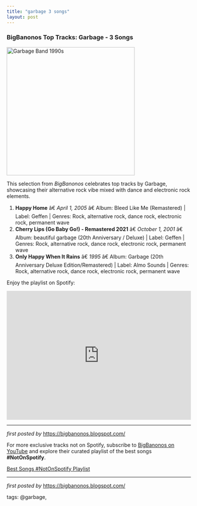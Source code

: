 ```yaml
---
title: "garbage 3 songs"
layout: post
---
```

<h3>BigBanonos Top Tracks: Garbage - 3 Songs</h3>
<div class="separator"> <a href="https://thesoniccollective.com/wp-content/uploads/2021/12/Garbage-1990s.jpg" > <img alt="Garbage Band 1990s" border="0" height="350" src="https://thesoniccollective.com/wp-content/uploads/2021/12/Garbage-1990s.jpg" /> </a>
</div> <p>This selection from <em>BigBanonos</em> celebrates top tracks by Garbage, showcasing their alternative rock vibe mixed with dance and electronic rock elements.</p> <ol> <li><strong>Happy Home</strong> â€ <em>April 1, 2005</em> â€ Album: Bleed Like Me (Remastered) | Label: Geffen | Genres: Rock, alternative rock, dance rock, electronic rock, permanent wave</li> <li><strong>Cherry Lips (Go Baby Go!) - Remastered 2021</strong> â€ <em>October 1, 2001</em> â€ Album: beautiful garbage (20th Anniversary / Deluxe) | Label: Geffen | Genres: Rock, alternative rock, dance rock, electronic rock, permanent wave</li> <li><strong>Only Happy When It Rains</strong> â€ <em>1995</em> â€ Album: Garbage (20th Anniversary Deluxe Edition/Remastered) | Label: Almo Sounds | Genres: Rock, alternative rock, dance rock, electronic rock, permanent wave</li>
</ol> <p>Enjoy the playlist on Spotify:</p>
<iframe src="https://open.spotify.com/embed/playlist/1P32qgB8TaiJ1XY06Bidfw?utm_source=generator" width="100%" height="352" frameBorder="0" allowfullscreen="" allow="autoplay; clipboard-write; encrypted-media; fullscreen; picture-in-picture" loading="lazy"></iframe> <hr />
<p><em>first posted by</em> <a href="https://bigbanonos.blogspot.com/" rel="noopener" target="_new">https://bigbanonos.blogspot.com/</a></p>


<!--Subscribe and Playlist Links-->
<div>
    <p>For more exclusive tracks not on Spotify, subscribe to <a href="https://www.youtube.com/@BigBanonos" target="_blank">BigBanonos on YouTube</a> and explore their curated playlist of the best songs <strong>#NotOnSpotify</strong>.</p>
    <p><a href="https://www.youtube.com/playlist?list=PLtuNtuTatqI0kFahUCbtbfenC_ET5O_tr" target="_blank">Best Songs #NotOnSpotify Playlist<br /></a></p></div>

<hr />

<p><em>first posted by</em> <a href="https://bigbanonos.blogspot.com/" rel="noopener" target="_new">https://bigbanonos.blogspot.com/</a></p>

<p>tags: @garbage,</p>
